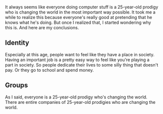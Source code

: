 It always seems like everyone doing computer stuff is a 25-year-old
prodigy who is changing the world in the most important way possible.
It took me a while to realize this because everyone's really good at
pretending that he knows what he's doing. But once I realized that,
I started wondering why this is. And here are my conclusions.

## Identity
Especially at this age, people want to feel like they have a place
in society. Having an important job is a pretty easy way to feel like
you're playing a part in society. So people dedicate their lives to
some silly thing that doesn't pay. Or they go to school and spend
money.

## Groups
As I said, everyone is a 25-year-old prodigy who's changing the world.
There are entire companies of 25-year-old prodigies who are changing
the world. 
